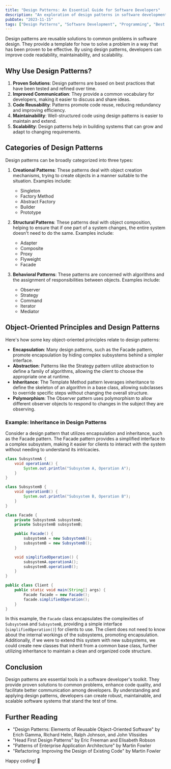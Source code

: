 ```yaml
---
title: "Design Patterns: An Essential Guide for Software Developers"
description: "An exploration of design patterns in software development, their importance, and practical applications."
pubDate: "2023-11-15"
tags: ["Design Patterns", "Software Development", "Programming", "Best Practices"]
---
```


Design patterns are reusable solutions to common problems in software design. They provide a template for how to solve a problem in a way that has been proven to be effective. By using design patterns, developers can improve code readability, maintainability, and scalability.

## Why Use Design Patterns?

1. **Proven Solutions**: Design patterns are based on best practices that have been tested and refined over time.
2. **Improved Communication**: They provide a common vocabulary for developers, making it easier
    to discuss and share ideas.
3. **Code Reusability**: Patterns promote code reuse, reducing redundancy and improving efficiency.
4. **Maintainability**: Well-structured code using design patterns is easier to maintain and
    extend.
5. **Scalability**: Design patterns help in building systems that can grow and adapt to changing requirements.

## Categories of Design Patterns

Design patterns can be broadly categorized into three types:

1. **Creational Patterns**: These patterns deal with object creation mechanisms, trying to create objects in a manner suitable to the situation. Examples include:
   - Singleton
   - Factory Method
   - Abstract Factory
   - Builder
   - Prototype
2. **Structural Patterns**: These patterns deal with object composition, helping to ensure that if one part of a system changes, the entire system doesn't need to do the same. Examples include:
    - Adapter
    - Composite
    - Proxy
    - Flyweight
    - Facade

3. **Behavioral Patterns**: These patterns are concerned with algorithms and the assignment of responsibilities between objects. Examples include:
    - Observer
    - Strategy
    - Command
    - Iterator
    - Mediator

## Object-Oriented Principles and Design Patterns

Here's how some key object-oriented principles relate to design patterns:

- **Encapsulation**: Many design patterns, such as the Facade pattern, promote encapsulation by hiding complex subsystems behind a simpler interface.
- **Abstraction**: Patterns like the Strategy pattern utilize abstraction to define a family of algorithms, allowing the client to choose the appropriate one at runtime.
- **Inheritance**: The Template Method pattern leverages inheritance to define the skeleton of an algorithm
in a base class, allowing subclasses to override specific steps without changing the overall structure.
- **Polymorphism**: The Observer pattern uses polymorphism to allow different observer objects to respond to changes in the subject they are observing.

### Example: Inheritance in Design Patterns

Consider a design pattern that utilizes encapsulation and inheritance, such as the Facade pattern. The Facade pattern provides a simplified interface to a complex subsystem, making it easier for clients to interact with the system without needing to understand its intricacies.

```java
class SubsystemA {
    void operationA() {
        System.out.println("Subsystem A, Operation A");
    }
}

class SubsystemB {
    void operationB() {
        System.out.println("Subsystem B, Operation B");
    }
}

class Facade {
    private SubsystemA subsystemA;
    private SubsystemB subsystemB;

    public Facade() {
        subsystemA = new SubsystemA();
        subsystemB = new SubsystemB();
    }

    void simplifiedOperation() {
        subsystemA.operationA();
        subsystemB.operationB();
    }
}

public class Client {
    public static void main(String[] args) {
        Facade facade = new Facade();
        facade.simplifiedOperation();
    }
}
```

In this example, the `Facade` class encapsulates the complexities of `SubsystemA` and `SubsystemB`, providing a simple interface (`simplifiedOperation()`) for clients to use. The client does not need to know about the internal workings of the subsystems, promoting encapsulation. Additionally, if we were to extend this system with new subsystems, we could create new classes that inherit from a common base class, further utilizing inheritance to maintain a clean and organized code structure.

## Conclusion

Design patterns are essential tools in a software developer's toolkit. They provide proven solutions to common problems, enhance code quality, and facilitate better communication among developers. By understanding and applying design patterns, developers can create robust, maintainable, and scalable software systems that stand the test of time.

## Further Reading

- "Design Patterns: Elements of Reusable Object-Oriented Software" by Erich Gamma, Richard Helm, Ralph Johnson, and John Vlissides
- "Head First Design Patterns" by Eric Freeman and Elisabeth Robson
- "Patterns of Enterprise Application Architecture" by Martin Fowler
- "Refactoring: Improving the Design of Existing Code" by Martin Fowler

Happy coding! 🚀